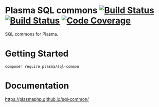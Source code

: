 # Plasma SQL commons [![Build Status](https://travis-ci.org/PlasmaPHP/sql-common.svg?branch=master)](https://travis-ci.org/PlasmaPHP/sql-common) [![Build Status](https://scrutinizer-ci.com/g/PlasmaPHP/sql-common/badges/build.png?b=master)](https://scrutinizer-ci.com/g/PlasmaPHP/sql-common/build-status/master) [![Code Coverage](https://scrutinizer-ci.com/g/PlasmaPHP/sql-common/badges/coverage.png?b=master)](https://scrutinizer-ci.com/g/PlasmaPHP/sql-common/?branch=master)

SQL commons for Plasma.

# Getting Started
```
composer require plasma/sql-common
```

# Documentation
https://plasmaphp.github.io/sql-common/
